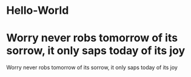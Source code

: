 # Hello-World





# Worry never robs tomorrow of its sorrow, it only saps today of its joy

Worry never robs tomorrow of its sorrow, it only saps today of its joy
